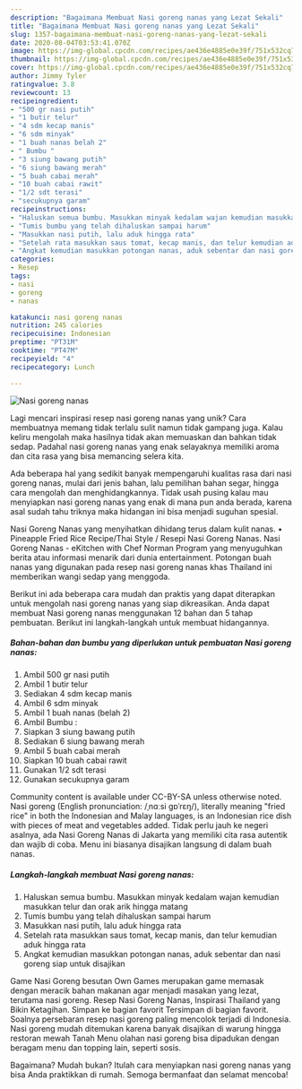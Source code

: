 ```yaml
---
description: "Bagaimana Membuat Nasi goreng nanas yang Lezat Sekali"
title: "Bagaimana Membuat Nasi goreng nanas yang Lezat Sekali"
slug: 1357-bagaimana-membuat-nasi-goreng-nanas-yang-lezat-sekali
date: 2020-08-04T03:53:41.070Z
image: https://img-global.cpcdn.com/recipes/ae436e4885e0e39f/751x532cq70/nasi-goreng-nanas-foto-resep-utama.jpg
thumbnail: https://img-global.cpcdn.com/recipes/ae436e4885e0e39f/751x532cq70/nasi-goreng-nanas-foto-resep-utama.jpg
cover: https://img-global.cpcdn.com/recipes/ae436e4885e0e39f/751x532cq70/nasi-goreng-nanas-foto-resep-utama.jpg
author: Jimmy Tyler
ratingvalue: 3.8
reviewcount: 13
recipeingredient:
- "500 gr nasi putih"
- "1 butir telur"
- "4 sdm kecap manis"
- "6 sdm minyak"
- "1 buah nanas belah 2"
- " Bumbu "
- "3 siung bawang putih"
- "6 siung bawang merah"
- "5 buah cabai merah"
- "10 buah cabai rawit"
- "1/2 sdt terasi"
- "secukupnya garam"
recipeinstructions:
- "Haluskan semua bumbu. Masukkan minyak kedalam wajan kemudian masukkan telur dan orak arik hingga matang"
- "Tumis bumbu yang telah dihaluskan sampai harum"
- "Masukkan nasi putih, lalu aduk hingga rata"
- "Setelah rata masukkan saus tomat, kecap manis, dan telur kemudian aduk hingga rata"
- "Angkat kemudian masukkan potongan nanas, aduk sebentar dan nasi goreng siap untuk disajikan"
categories:
- Resep
tags:
- nasi
- goreng
- nanas

katakunci: nasi goreng nanas 
nutrition: 245 calories
recipecuisine: Indonesian
preptime: "PT31M"
cooktime: "PT47M"
recipeyield: "4"
recipecategory: Lunch

---
```



![Nasi goreng nanas](https://img-global.cpcdn.com/recipes/ae436e4885e0e39f/751x532cq70/nasi-goreng-nanas-foto-resep-utama.jpg)

Lagi mencari inspirasi resep nasi goreng nanas yang unik? Cara membuatnya memang tidak terlalu sulit namun tidak gampang juga. Kalau keliru mengolah maka hasilnya tidak akan memuaskan dan bahkan tidak sedap. Padahal nasi goreng nanas yang enak selayaknya memiliki aroma dan cita rasa yang bisa memancing selera kita.

Ada beberapa hal yang sedikit banyak mempengaruhi kualitas rasa dari nasi goreng nanas, mulai dari jenis bahan, lalu pemilihan bahan segar, hingga cara mengolah dan menghidangkannya. Tidak usah pusing kalau mau menyiapkan nasi goreng nanas yang enak di mana pun anda berada, karena asal sudah tahu triknya maka hidangan ini bisa menjadi suguhan spesial.

Nasi Goreng Nanas yang menyihatkan dihidang terus dalam kulit nanas. • Pineapple Fried Rice Recipe/Thai Style / Resepi Nasi Goreng Nanas. Nasi Goreng Nanas - eKitchen with Chef Norman Program yang menyuguhkan berita atau informasi menarik dari dunia entertainment. Potongan buah nanas yang digunakan pada resep nasi goreng nanas khas Thailand ini memberikan wangi sedap yang menggoda.


Berikut ini ada beberapa cara mudah dan praktis yang dapat diterapkan untuk mengolah nasi goreng nanas yang siap dikreasikan. Anda dapat membuat Nasi goreng nanas menggunakan 12 bahan dan 5 tahap pembuatan. Berikut ini langkah-langkah untuk membuat hidangannya.

<!--inarticleads1-->

##### Bahan-bahan dan bumbu yang diperlukan untuk pembuatan Nasi goreng nanas:

1. Ambil 500 gr nasi putih
1. Ambil 1 butir telur
1. Sediakan 4 sdm kecap manis
1. Ambil 6 sdm minyak
1. Ambil 1 buah nanas (belah 2)
1. Ambil  Bumbu :
1. Siapkan 3 siung bawang putih
1. Sediakan 6 siung bawang merah
1. Ambil 5 buah cabai merah
1. Siapkan 10 buah cabai rawit
1. Gunakan 1/2 sdt terasi
1. Gunakan secukupnya garam


Community content is available under CC-BY-SA unless otherwise noted. Nasi goreng (English pronunciation: /ˌnɑːsi ɡɒˈrɛŋ/), literally meaning &#34;fried rice&#34; in both the Indonesian and Malay languages, is an Indonesian rice dish with pieces of meat and vegetables added. Tidak perlu jauh ke negeri asalnya, ada Nasi Goreng Nanas di Jakarta yang memiliki cita rasa autentik dan wajib di coba. Menu ini biasanya disajikan langsung di dalam buah nanas. 

<!--inarticleads2-->

##### Langkah-langkah membuat Nasi goreng nanas:

1. Haluskan semua bumbu. Masukkan minyak kedalam wajan kemudian masukkan telur dan orak arik hingga matang
1. Tumis bumbu yang telah dihaluskan sampai harum
1. Masukkan nasi putih, lalu aduk hingga rata
1. Setelah rata masukkan saus tomat, kecap manis, dan telur kemudian aduk hingga rata
1. Angkat kemudian masukkan potongan nanas, aduk sebentar dan nasi goreng siap untuk disajikan


Game Nasi Goreng besutan Own Games merupakan game memasak dengan meracik bahan makanan agar menjadi masakan yang lezat, terutama nasi goreng. Resep Nasi Goreng Nanas, Inspirasi Thailand yang Bikin Ketagihan. Simpan ke bagian favorit Tersimpan di bagian favorit. Soalnya persebaran resep nasi goreng paling mencolok terjadi di Indonesia. Nasi goreng mudah ditemukan karena banyak disajikan di warung hingga restoran mewah Tanah Menu olahan nasi goreng bisa dipadukan dengan beragam menu dan topping lain, seperti sosis. 

Bagaimana? Mudah bukan? Itulah cara menyiapkan nasi goreng nanas yang bisa Anda praktikkan di rumah. Semoga bermanfaat dan selamat mencoba!
